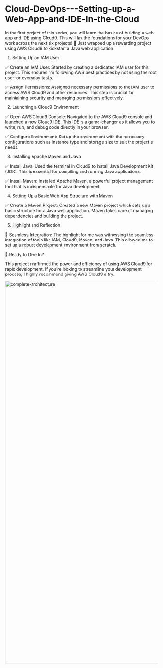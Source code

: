 # Cloud-DevOps---Setting-up-a-Web-App-and-IDE-in-the-Cloud
In the first project of this series, you will learn the basics of building a web app and IDE using Cloud9. This will lay the foundations for your DevOps work across the next six projects!
🚀 Just wrapped up a rewarding project using AWS Cloud9 to kickstart a Java web application

1. Setting Up an IAM User

✅ Create an IAM User: Started by creating a dedicated IAM user for this project. This ensures I’m following AWS best practices by not using the root user for everyday tasks.

✅ Assign Permissions: Assigned necessary permissions to the IAM user to access AWS Cloud9 and other resources. This step is crucial for maintaining security and managing permissions effectively.



2. Launching a Cloud9 Environment

✅ Open AWS Cloud9 Console: Navigated to the AWS Cloud9 console and launched a new Cloud9 IDE. This IDE is a game-changer as it allows you to write, run, and debug code directly in your browser.

✅ Configure Environment: Set up the environment with the necessary configurations such as instance type and storage size to suit the project's needs.



3. Installing Apache Maven and Java

✅ Install Java: Used the terminal in Cloud9 to install Java Development Kit (JDK). This is essential for compiling and running Java applications.

✅ Install Maven: Installed Apache Maven, a powerful project management tool that is indispensable for Java development.



4. Setting Up a Basic Web App Structure with Maven

✅ Create a Maven Project: Created a new Maven project which sets up a basic structure for a Java web application. Maven takes care of managing dependencies and building the project.



5. Highlight and Reflection

🌟 Seamless Integration: The highlight for me was witnessing the seamless integration of tools like IAM, Cloud9, Maven, and Java. This allowed me to set up a robust development environment from scratch.  



🚀 Ready to Dive In?

This project reaffirmed the power and efficiency of using AWS Cloud9 for rapid development. If you’re looking to streamline your development process, I highly recommend giving AWS Cloud9 a try.


<img width="1259" alt="complete-architecture" src="https://github.com/user-attachments/assets/494f81ca-6d08-4d0a-84ad-03ef328b66d7">
